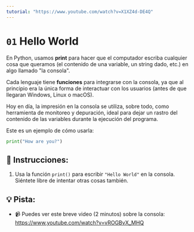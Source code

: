 ```yaml
---
tutorial: "https://www.youtube.com/watch?v=X1XZ4d-DE4Q"
---
```


# `01` Hello World

En Python, usamos **print** para hacer que el computador escriba cualquier cosa que queramos (el contenido de una variable, un string dado, etc.) en algo llamado "la consola".

Cada lenguaje tiene **funciones** para integrarse con la consola, ya que al principio era la única forma de interactuar con los usuarios (antes de que llegaran Windows, Linux o macOS).

Hoy en día, la impresión en la consola se utiliza, sobre todo, como herramienta de monitoreo y depuración, ideal para dejar un rastro del contenido de las variables durante la ejecución del programa.

Este es un ejemplo de cómo usarla:

```py
print("How are you?")
```

## 📝 Instrucciones:

1. Usa la función `print()` para escribir `"Hello World"` en la consola. Siéntete libre de intentar otras cosas también.

## 💡 Pista:

+ 📹 Puedes ver este breve video (2 minutos) sobre la consola: https://www.youtube.com/watch?v=vROGBvX_MHQ
